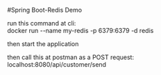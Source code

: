 #Spring Boot-Redis Demo

run this command at cli:\
docker run --name my-redis -p 6379:6379 -d redis 

then start the application

then call this at postman as a POST request:\
localhost:8080/api/customer/send
